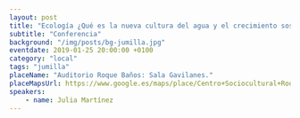 ```yaml
---
layout: post
title: "Ecología ¿Qué es la nueva cultura del agua y el crecimiento sostenible"
subtitle: "Conferencia"
background: "/img/posts/bg-jumilla.jpg"
eventdate: 2019-01-25 20:00:00 +0100
category: "local"
tags: "jumilla"
placeName: "Auditorio Roque Baños: Sala Gavilanes."
placeMapsUrl: https://www.google.es/maps/place/Centro+Sociocultural+Roque+Ba%C3%B1os/@38.4731682,-1.3269512,17z/data=!4m5!3m4!1s0xd640f7eb1b181cd:0xcc3271dc5d9dc073!8m2!3d38.4727606!4d-1.323529?hl=en
speakers:
    - name: Julia Martínez
---
```

